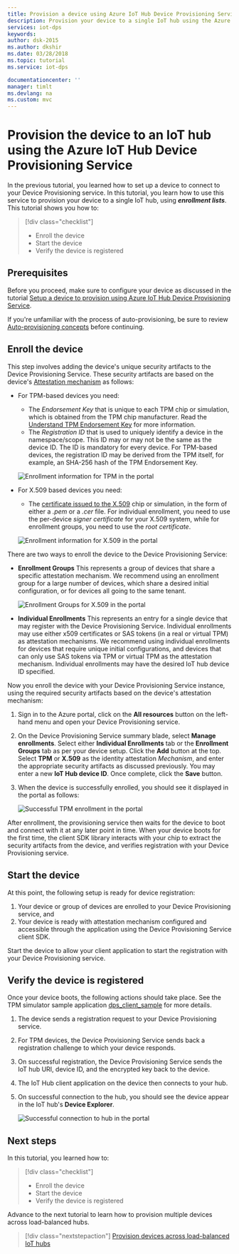 ```yaml
---
title: Provision a device using Azure IoT Hub Device Provisioning Service | Microsoft Docs
description: Provision your device to a single IoT hub using the Azure IoT Hub Device Provisioning Service
services: iot-dps
keywords: 
author: dsk-2015
ms.author: dkshir
ms.date: 03/28/2018
ms.topic: tutorial
ms.service: iot-dps

documentationcenter: ''
manager: timlt
ms.devlang: na
ms.custom: mvc
---
```


# Provision the device to an IoT hub using the Azure IoT Hub Device Provisioning Service

In the previous tutorial, you learned how to set up a device to connect to your Device Provisioning service. In this tutorial, you learn how to use this service to provision your device to a single IoT hub, using **_enrollment lists_**. This tutorial shows you how to:

> [!div class="checklist"]
> * Enroll the device
> * Start the device
> * Verify the device is registered

## Prerequisites

Before you proceed, make sure to configure your device as discussed in the tutorial [Setup a device to provision using Azure IoT Hub Device Provisioning Service](./tutorial-set-up-device.md).

If you're unfamiliar with the process of auto-provisioning, be sure to review [Auto-provisioning concepts](concepts-auto-provisioning.md) before continuing.

<a id="enrolldevice"></a>
## Enroll the device

This step involves adding the device's unique security artifacts to the Device Provisioning Service. These security artifacts are based on the device's [Attestation mechanism](concepts-device.md#attestation-mechanism) as follows:

- For TPM-based devices you need:
    - The *Endorsement Key* that is unique to each TPM chip or simulation, which is obtained from the TPM chip manufacturer.  Read the [Understand TPM Endorsement Key](https://technet.microsoft.com/library/cc770443.aspx) for more information.
    - The *Registration ID* that is used to uniquely identify a device in the namespace/scope. This ID may or may not be the same as the device ID. The ID is mandatory for every device. For TPM-based devices, the registration ID may be derived from the TPM itself, for example, an SHA-256 hash of the TPM Endorsement Key.

    ![Enrollment information for TPM in the portal](./media/tutorial-provision-device-to-hub/tpm-device-enrollment.png)

- For X.509 based devices you need:
    - The [certificate issued to the X.509](https://msdn.microsoft.com/library/windows/desktop/bb540819.aspx) chip or simulation, in the form of either a *.pem* or a *.cer* file. For individual enrollment, you need to use the per-device  *signer certificate* for your X.509 system, while for enrollment groups, you need to use the *root certificate*. 

    ![Enrollment information for X.509 in the portal](./media/tutorial-provision-device-to-hub/x509-device-enrollment.png)

There are two ways to enroll the device to the Device Provisioning Service:

- **Enrollment Groups**
    This represents a group of devices that share a specific attestation mechanism. We recommend using an enrollment group for a large number of devices, which share a desired initial configuration, or for devices all going to the same tenant.

    ![Enrollment Groups for X.509 in the portal](./media/tutorial-provision-device-to-hub/x509-enrollment-groups.png)

- **Individual Enrollments**
    This represents an entry for a single device that may register with the Device Provisioning Service. Individual enrollments may use either x509 certificates or SAS tokens (in a real or virtual TPM) as attestation mechanisms. We recommend using individual enrollments for devices that require unique initial configurations, and devices that can only use SAS tokens via TPM or virtual TPM as the attestation mechanism. Individual enrollments may have the desired IoT hub device ID specified.

Now you enroll the device with your Device Provisioning Service instance, using the required security artifacts based on the device's attestation mechanism: 

1. Sign in to the Azure portal, click on the **All resources** button on the left-hand menu and open your Device Provisioning service.

2. On the Device Provisioning Service summary blade, select **Manage enrollments**. Select either **Individual Enrollments** tab or the **Enrollment Groups** tab as per your device setup. Click the **Add** button at the top. Select **TPM** or **X.509** as the identity attestation *Mechanism*, and enter the appropriate security artifacts as discussed previously. You may enter a new **IoT Hub device ID**. Once complete, click the **Save** button. 

3. When the device is successfully enrolled, you should see it displayed in the portal as follows:

    ![Successful TPM enrollment in the portal](./media/tutorial-provision-device-to-hub/tpm-enrollment-success.png)

After enrollment, the provisioning service then waits for the device to boot and connect with it at any later point in time. When your device boots for the first time, the client SDK library interacts with your chip to extract the security artifacts from the device, and verifies registration with your Device Provisioning service. 

## Start the device

At this point, the following setup is ready for device registration:

1. Your device or group of devices are enrolled to your Device Provisioning service, and 
2. Your device is ready with attestation mechanism configured and accessible through the application using the Device Provisioning Service client SDK.

Start the device to allow your client application to start the registration with your Device Provisioning service.  

## Verify the device is registered

Once your device boots, the following actions should take place. See the TPM simulator sample application [dps_client_sample](https://github.com/Azure/azure-iot-device-auth/blob/master/dps_client/samples/dps_client_sample/dps_client_sample.c) for more details. 

1. The device sends a registration request to your Device Provisioning service.
2. For TPM devices, the Device Provisioning Service sends back a registration challenge to which your device responds. 
3. On successful registration, the Device Provisioning Service sends the IoT hub URI, device ID, and the encrypted key back to the device. 
4. The IoT Hub client application on the device then connects to your hub. 
5. On successful connection to the hub, you should see the device appear in the IoT hub's **Device Explorer**. 

    ![Successful connection to hub in the portal](./media/tutorial-provision-device-to-hub/hub-connect-success.png)

## Next steps
In this tutorial, you learned how to:

> [!div class="checklist"]
> * Enroll the device
> * Start the device
> * Verify the device is registered

Advance to the next tutorial to learn how to provision multiple devices across load-balanced hubs. 

> [!div class="nextstepaction"]
> [Provision devices across load-balanced IoT hubs](./tutorial-provision-multiple-hubs.md)
